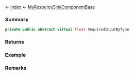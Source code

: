 ← [Index](Api-Index) ← [MyResourceSinkComponentBase](VRage.Game.Components.MyResourceSinkComponentBase)

### Summary

```csharp
private public abstract virtual float RequiredInputByType
```

### Returns

### Example

### Remarks

